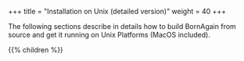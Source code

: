 +++
title = "Installation on Unix (detailed version)"
weight = 40
+++

The following sections describe in details how to build BornAgain from source and get it running on Unix Platforms (MacOS included).

{{% children  %}}
 